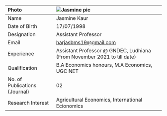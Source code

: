 
| Photo                            | ![Jasmine pic](https://github.com/user-attachments/assets/328c1f85-ecc3-465e-ad25-de8a9465f2a0)  |
|:---------------------------------|:------------------------------------------------------------------------------------------------------------|
| Name                             | Jasmine Kaur                                                                                                |
| Date of Birth                    | 17/07/1998                                                                                                 |
| Designation                      | Assistant Professor                                                                                         |
| Email                            | harjasbms19@gmail.com                                                                           |
| Experience                       | Assistant Professor @ GNDEC, Ludhiana (From November 2021 to till date)                                       |
| Qualification                    | B.A Economics honours, M.A Economics, UGC NET |
| No. of Publications (Journal)    | 02                                                                                                          |
| Research Interest                | Agricultural Economics, International Ecionomics       |
